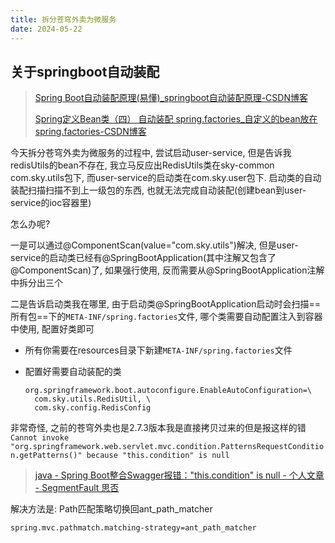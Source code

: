 ```yaml
---
title: 拆分苍穹外卖为微服务
date: 2024-05-22
---
```


## 关于springboot自动装配

>[Spring Boot自动装配原理(易懂)_springboot自动装配原理-CSDN博客](https://blog.csdn.net/qq_41805567/article/details/129111183)
>
>[Spring定义Bean类（四） 自动装配 spring.factories_自定义的bean放在 spring.factories-CSDN博客](https://blog.csdn.net/w13485673086/article/details/104042982)

今天拆分苍穹外卖为微服务的过程中, 尝试启动user-service, 但是告诉我redisUtils的bean不存在, 我立马反应出RedisUtils类在sky-common com.sky.utils包下, 而user-service的启动类在com.sky.user包下. 启动类的自动装配扫描扫描不到上一级包的东西, 也就无法完成自动装配(创建bean到user-service的ioc容器里)

怎么办呢?

一是可以通过@ComponentScan(value="com.sky.utils")解决, 但是user-service的启动类已经有@SpringBootApplication(其中注解又包含了@ComponentScan)了, 如果强行使用, 反而需要从@SpringBootApplication注解中拆分出三个

二是告诉启动类我在哪里, 由于启动类@SpringBootApplication启动时会扫描==所有包==下的`META-INF/spring.factories`文件, 哪个类需要自动配置注入到容器中使用, 配置好类即可

- 所有你需要在resources目录下新建`META-INF/spring.factories`文件

- 配置好需要自动装配的类

  ```
  org.springframework.boot.autoconfigure.EnableAutoConfiguration=\
    com.sky.utils.RedisUtil, \
    com.sky.config.RedisConfig
  ```





非常奇怪, 之前的苍穹外卖也是2.7.3版本我是直接拷贝过来的但是报这样的错`Cannot invoke "org.springframework.web.servlet.mvc.condition.PatternsRequestCondition.getPatterns()" because "this.condition" is null`

>[java - Spring Boot整合Swagger报错："this.condition" is null - 个人文章 - SegmentFault 思否](https://segmentfault.com/a/1190000041908876)

解决方法是: Path匹配策略切换回ant_path_matcher

```properties
spring.mvc.pathmatch.matching-strategy=ant_path_matcher
```

